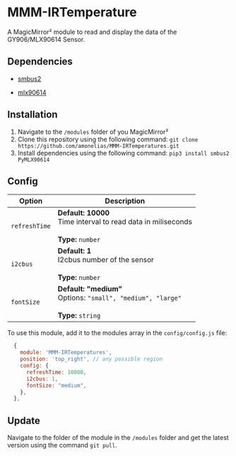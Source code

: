 # MMM-IRTemperature
A MagicMirror² module to read and display the data of the GY906/MLX90614 Sensor. 

## Dependencies

- [smbus2](https://pypi.org/project/smbus2/)

- [mlx90614](https://pypi.org/project/PyMLX90614/)

## Installation
1. Navigate to the `/modules` folder of you MagicMirror²
2. Clone this repository using the following command: `git clone https://github.com/amonelias/MMM-IRTemperatures.git`
3. Install dependencies using the following command: `pip3 install smbus2 PyMLX90614`

## Config

<table>
  <thead>
    <tr>
      <th>Option</th>
      <th>Description</th>
    </tr>
  </thead>
  <tbody>
    <tr>
      <td><code>refreshTime</code></td>
      <td><strong>Default: 10000</strong><br>Time interval to read data in miliseconds<br><br><strong>Type:</strong> <code>number</code></td>
    </tr>
    <tr>
      <td><code>i2cbus</code></td>
      <td><strong>Default: 1</strong><br>I2cbus number of the sensor<br><br><strong>Type:</strong> <code>number</code></td>
    </tr>
    <tr>
      <td><code>fontSize</code></td>
      <td><strong>Default: "medium"</strong><br>Options: <code>"small", "medium", "large"</code><br><br><strong>Type:</strong> <code>string</code></td>
    </tr>
  </tbody>
</table>

To use this module, add it to the modules array in the `config/config.js` file:
```javascript
  {
    module: 'MMM-IRTemperatures',
    position: 'top_right', // any possible region
    config: {
      refreshTime: 10000,
      i2cbus: 1,
      fontSize: "medium",
    },
  },
```

## Update
Navigate to the folder of the module in the `/modules` folder and get the latest version using the command `git pull`.
